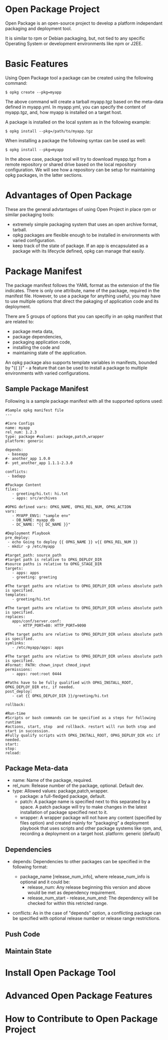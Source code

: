 # Open Package Project

Open Package is an open-source project to develop a platform independant packaging and deployment tool.

It is similar to rpm or Debian packaging, but, not tied to any specific Operating System or development environments like npm or J2EE.

# Basic Features 

Using Open Package tool a package can be created using the following command:

```$ opkg create --pkg=myapp```

The above command will create a tarball myapp.tgz based on the meta-data defined in myapp.yml. In myapp.yml, you can specify the content of myapp.tgz, and, how myapp is installed on a target host.

A package is installed on the local system as in the following example:

```$ opkg install --pkg=/path/to/myapp.tgz```

When installing a package the following syntax can be used as well:

```$ opkg install --pkg=myapp```

In the above case, package tool will try to download myapp.tgz from a remote repository or shared drive based on the local repository configuration. We will see how a repository can be setup for maintaining opkg packages, in the latter sections.

# Advantages of Open Package

These are the general advtantages of using Open Project in place rpm or similar packaging tools:
- extremely simple packaging system that uses an open archive format, tarball.
- opkg packages are flexible enough to be installed in environments with varied configuration.
- keep track of the state of package. If an app is encapsulated as a package with its lifecycle defined, opkg can manage that easily.

# Package Manifest

The package manifest follows the YAML format as the extension of the file indicates. There is only one attribute, name of the package,  required in the manifest file. However, to use a package for anything useful, you may have to use multiple options that direct the pakaging of application code and its deployment.

There are 5 groups of options that you can specifiy in an opkg manifest that are related to: 
- package meta data, 
- package dependencies,
- packaging application code, 
- installing the code and 
- maintaining state of the application. 

An opkg package also supports template variables in manifests, bounded by "{{ }}" - a feature that can be used to install a package to multiple environments with varied configurations.  

## Sample Package Manifest

Following is a sample package manifest with all the supported options used:

```
#Sample opkg manifest file 
--- 

#Core Configs 
name: myapp
rel_num: 1.2.3
type: package #values: package,patch,wrapper
platform: generic

depends:
 - baseapp 
#- another_app 1.0.0
#- yet_another_app 1.1.1-2.3.0

conflicts:
 - badapp 

#Package Content
files:
   - greeting/hi.txt: hi.txt
   - apps: src/archives

#OPKG defined vars: OPKG_NAME, OPKG_REL_NUM, OPKG_ACTION
vars:
   - MYAPP_ENV1: "sample env"
   - DB_NAME: myapp_db
   - DC_NAME: "{{ DC_NAME }}"

#Deployment Playbook
pre_deploy:
 - echo Going to deploy {{ OPKG_NAME }} v{{ OPKG_REL_NUM }}
 - mkdir -p /etc/myapp

#target_path: source_path
#target path is relative to OPKG_DEPLOY_DIR
#source paths is relative to OPKG_STAGE_DIR
targets:
   - apps: apps
   - greeting: greeting

#The target paths are relative to OPKG_DEPLOY_DIR unless absolute path is specified.
templates:
   - greeting/hi.txt

#The target paths are relative to OPKG_DEPLOY_DIR unless absolute path is specified.
replaces:
   apps/conf/server.conf:
      - HTTP_PORT=80: HTTP_PORT=9090

#The target paths are relative to OPKG_DEPLOY_DIR unless absolute path is specified.
symlinks:
   - /etc/myapp/apps: apps

#The target paths are relative to OPKG_DEPLOY_DIR unless absolute path is specified.
#Format: PATH: chown_input chmod_input
permissions:
   - apps: root:root 0444

#Paths have to be fully qualified with OPKG_INSTALL_ROOT, OPKG_DEPLOY_DIR etc, if needed.
post_deploy:
   - cat {{ OPKG_DEPLOY_DIR }}/greeting/hi.txt

rollback:

#Run-time
#Scripts or bash commands can be specified as a steps for following runtime
#actions, start, stop  and rollback. restart will run both stop and start in succession.
#Fully qualify scripts with OPKG_INSTALL_ROOT, OPKG_DEPLOY_DIR etc if needed.
start:
stop:
reload:
```

## Package Meta-data
- name: Name of the package, required.
- rel_num: Release number of the package, optional. Default dev.
- type: Allowed values: package,patch,wrapper.
    - package: a full-fledged package, default.
    - patch: A package name is specified next to this separated by a space. A patch package will try to make changes in the latest installation of package specified next to it.
    - wrapper: A wrapper package will not have any content (specified by files option) and created mainly for "packaging" a deployment playbook that uses scripts and other package systems like rpm, and, recording a deployment on a target host.
platform: generic (default)

## Dependencies
- depends: Dependencies to other packages can be specified in the following format:
    - package_name [release_num_info], where release_num_info is optional and it could be:
        - release_num: Any release beginning this version and above would be met as dependency requirement.
        - release_num_start - release_num_end: The dependency will be checked for within this retricted range. 

- conflicts: As in the case of "depends" option, a conflicting package can be specified with optional release number or release range restrictions.

## Push Code

## Maintain State

# Install Open Package Tool

# Advanced Open Package Features

# How to Contribute to Open Package Project

